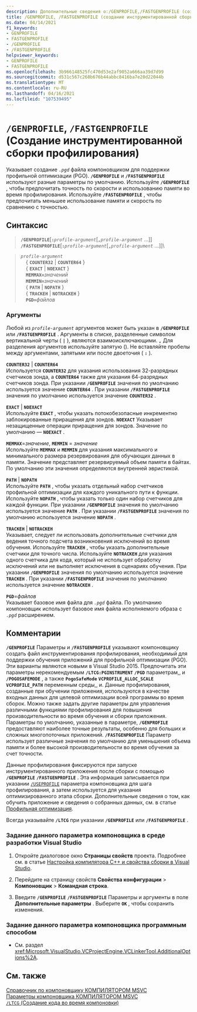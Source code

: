```yaml
---
description: Дополнительные сведения о:/GENPROFILE,/FASTGENPROFILE (создание инструментированной сборки профилирования)
title: /GENPROFILE, /FASTGENPROFILE (создание инструментированной сборки профилирования)
ms.date: 04/14/2021
f1_keywords:
- GENPROFILE
- FASTGENPROFILE
- /GENPROFILE
- /FASTGENPROFILE
helpviewer_keywords:
- GENPROFILE
- FASTGENPROFILE
ms.openlocfilehash: 3b966148525fc470d53e2af9052a666aa39d7d99
ms.sourcegitcommit: d531c567c268b676b44abbc8416ba7e20d22044b
ms.translationtype: MT
ms.contentlocale: ru-RU
ms.lasthandoff: 04/16/2021
ms.locfileid: "107539495"
---
```

# <a name="genprofile-fastgenprofile-generate-profiling-instrumented-build"></a>`/GENPROFILE`, `/FASTGENPROFILE` (Создание инструментированной сборки профилирования)

Указывает создание *`.pgd`* файла компоновщиком для поддержки профильной оптимизации (PGO). **`/GENPROFILE`** и **`/FASTGENPROFILE`** используют разные параметры по умолчанию. Используйте **`/GENPROFILE`** , чтобы предпочитать точность по скорости и использованию памяти во время профилирования. Используйте **`/FASTGENPROFILE`** , чтобы предпочитать меньшее использование памяти и скорость по сравнению с точностью.

## <a name="syntax"></a>Синтаксис

> **`/GENPROFILE`**\[**`:`**_`profile-argument`_\[**`,`**_`profile-argument`_ ...]]\
> **`/FASTGENPROFILE`**\[**`:`**_`profile-argument`_\[**`,`**_`profile-argument`_ ...]]\

> *`profile-argument`*\
> &emsp;{ **`COUNTER32`** &vert; **`COUNTER64`** }\
> &emsp;{ **`EXACT`** &vert; **`NOEXACT`** }\
> &emsp;**`MEMMAX=`**_значений_\
> &emsp;**`MEMMIN=`**_значений_\
> &emsp;{ **`PATH`** &vert; **`NOPATH`** }\
> &emsp;{ **`TRACKEH`** &vert; **`NOTRACKEH`** }\
> &emsp;**`PGD=`**_файлов_

### <a name="arguments"></a>Аргументы

Любой из *`profile-argument`* аргументов может быть указан в **`/GENPROFILE`** или **`/FASTGENPROFILE`** . Аргументы в списке, разделенные символом вертикальной черты ( **`|`** ), являются взаимоисключающими. **`,`** Для разделения аргументов используйте запятую (). Не вставляйте пробелы между аргументами, запятыми или после двоеточия ( **`:`** ).

**`COUNTER32`** &vert; **`COUNTER64`**\
Используется **`COUNTER32`** для указания использования 32-разрядных счетчиков зонда, а **`COUNTER64`** также для указания 64-разрядных счетчиков зонда. При указании **`/GENPROFILE`** значения по умолчанию используется значение **`COUNTER64`** . При указании **`/FASTGENPROFILE`** значения по умолчанию используется значение **`COUNTER32`** .

**`EXACT`** &vert; **`NOEXACT`**\
Используйте **`EXACT`** , чтобы указать потокобезопасные инкрементно заблокированные приращения для зондов. **`NOEXACT`** Указывает незащищенные операции приращения для зондов. Значение по умолчанию — **`NOEXACT`** .

**`MEMMAX`**=*значение*, **`MEMMIN`** = *значение*\
Используйте **`MEMMAX`** и **`MEMMIN`** для указания максимального и минимального размера резервирования для обучающих данных в памяти. Значение представляет резервируемый объем памяти в байтах. По умолчанию эти значения определяются внутренней эвристикой.

**`PATH`**  &vert; **`NOPATH`**\
Используйте **`PATH`**  , чтобы указать отдельный набор счетчиков профильной оптимизации для каждого уникального пути к функции. Используйте **`NOPATH`**  , чтобы указать только один набор счетчиков для каждой функции. При указании **`/GENPROFILE`** значения по умолчанию используется значение **`PATH`** . При указании **`/FASTGENPROFILE`** значения по умолчанию используется значение **`NOPATH`** .

**`TRACKEH`**  &vert; **`NOTRACKEH`**\
Указывает, следует ли использовать дополнительные счетчики для ведения точного подсчета возникновения исключений во время обучения. Используйте **`TRACKEH`**  , чтобы указать дополнительные счетчики для точного числа. Используйте **`NOTRACKEH`**  для указания одного счетчика для кода, который не использует обработку исключений или не выполняет исключения в сценариях обучения.  При указании **`/GENPROFILE`** значения по умолчанию используется значение **`TRACKEH`** . При указании **`/FASTGENPROFILE`** значения по умолчанию используется значение **`NOTRACKEH`** .

**`PGD`**=*файлов*\
Указывает базовое имя файла для *`.pgd`* файла. По умолчанию компоновщик использует базовое имя файла исполняемого образа с *`.pgd`* расширением.

## <a name="remarks"></a>Комментарии

**`/GENPROFILE`** Параметры и **`/FASTGENPROFILE`** указывают компоновщику создать файл инструментирования профилирования, необходимый для поддержки обучения приложений для профильной оптимизации (PGO). Эти варианты являются новыми в Visual Studio 2015. Предпочитать эти параметры нерекомендуемым **`/LTCG:PGINSTRUMENT`** **`/PGD`** параметрам,, и **`/POGOSAFEMODE`** , а также **`PogoSafeMode`** **`VCPROFILE_ALLOC_SCALE`** **`VCPROFILE_PATH`** переменным среды,, и. Данные профилирования, созданные при обучении приложения, используются в качестве входных данных для целевой оптимизации всей программы во время сборок. Можно также задать другие параметры для управления различными функциями профилирования для повышения производительности во время обучения и сборки приложения. Параметры по умолчанию, указанные в параметре, **`/GENPROFILE`** предоставляют наиболее точные результаты, особенно для больших и сложных многопоточных приложений. **`/FASTGENPROFILE`** Параметр использует различные значения по умолчанию для уменьшения объема памяти и более высокой производительности во время обучения за счет точности.

Данные профилирования фиксируются при запуске инструментированного приложения после сборки с помощью **`/GENPROFILE`** **`/FASTGENPROFILE`** . Эта информация записывается при указании [`/USEPROFILE`](useprofile.md) параметра компоновщика для шага профилирования, а затем используется для указания оптимизированного этапа сборки. Дополнительные сведения о том, как обучить приложение и сведения о собранных данных, см. в статье [Профильная оптимизация](../profile-guided-optimizations.md).

Всегда указывайте **`/LTCG`** при указании **`/GENPROFILE`** или **`/FASTGENPROFILE`** .

### <a name="to-set-this-linker-option-in-the-visual-studio-development-environment"></a>Задание данного параметра компоновщика в среде разработки Visual Studio

1. Откройте диалоговое окно **Страницы свойств** проекта. Подробнее см. в статье [Настройка компилятора C++ и свойства сборки в Visual Studio](../working-with-project-properties.md).

1. Перейдите на страницу свойств **Свойства конфигурации** > **Компоновщик** > **Командная строка**.

1. Введите **`/GENPROFILE`** **`/FASTGENPROFILE`** Параметры и аргументы в поле **Дополнительные параметры** . Выберите **`OK`** , чтобы сохранить изменения.

### <a name="to-set-this-linker-option-programmatically"></a>Задание данного параметра компоновщика программным способом

- См. раздел <xref:Microsoft.VisualStudio.VCProjectEngine.VCLinkerTool.AdditionalOptions%2A>.

## <a name="see-also"></a>См. также

[Справочник по компоновщику КОМПИЛЯТОРОМ MSVC](linking.md)\
[Параметры компоновщика КОМПИЛЯТОРОМ MSVC](linker-options.md)\
[`/LTCG` (Создание кода во время компоновки)](ltcg-link-time-code-generation.md)
